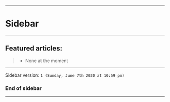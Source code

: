***

# Sidebar

***

## Featured articles:

> * None at the moment

***

Sidebar version: `1 (Sunday, June 7th 2020 at 10:59 pm)`

### End of sidebar

***
